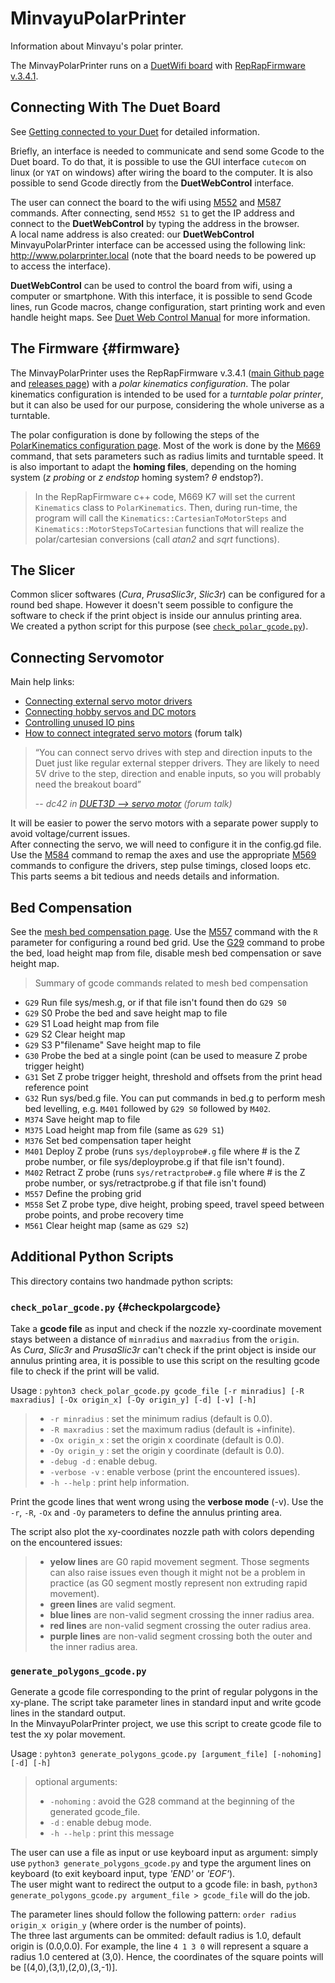 # MinvayuPolarPrinter
Information about Minvayu's polar printer.

The MinvayPolarPrinter runs on a [DuetWifi board](https://www.duet3d.com/DuetWifi) with [RepRapFirmware v.3.4.1](#firmware).

## Connecting With The Duet Board

See [Getting connected to your Duet](https://docs.duet3d.com/en/How_to_guides/Getting_connected/Getting_connected_to_your_Duet) for detailed information.

Briefly, an interface is needed to communicate and send some Gcode to the Duet board. To do that, it is possible to use the GUI interface `cutecom` on linux (or `YAT` on windows) after wiring the board to the computer. It is also possible to send Gcode directly from the **DuetWebControl** interface.

The user can connect the board to the wifi using [M552](https://docs.duet3d.com/User_manual/Reference/Gcodes/M552) and [M587](https://docs.duet3d.com/User_manual/Reference/Gcodes/M587) commands. After connecting, send `M552 S1` to get the IP address and connect to the **DuetWebControl** by typing the address in the browser.\
A local name address is also created: our **DuetWebControl** MinvayuPolarPrinter interface can be accessed using the following link: http://www.polarprinter.local (note that the board needs to be powered up to access the interface).

**DuetWebControl** can be used to control the board from wifi, using a computer or smartphone. With this interface, it is possible to send Gcode lines, run Gcode macros, change configuration, start printing work and even handle height maps. See [Duet Web Control Manual](https://docs.duet3d.com/User_manual/Reference/Duet_Web_Control_Manual) for more information.

## The Firmware {#firmware}

The MinvayPolarPrinter uses the RepRapFirmware v.3.4.1 ([main Github page](https://github.com/Duet3D/RepRapFirmware) and  [releases page](https://github.com/Duet3D/RepRapFirmware/releases)) with a *polar kinematics configuration*. The polar kinematics configuration is intended to be used for a *turntable polar printer*, but it can also be used for our purpose, considering the whole universe as a turntable.

The polar configuration is done by following the steps of the [PolarKinematics configuration page](https://docs.duet3d.com/User_manual/Machine_configuration/Configuration_Polar). Most of the work is done by the [M669](https://docs.duet3d.com/User_manual/Reference/Gcodes/M669) command, that sets parameters such as radius limits and turntable speed. It is also important to adapt the **homing files**, depending on the homing system (*z probing* or *z endstop* homing system? $\theta$ endstop?).

> In the RepRapFirmware c++ code, M669 K7 will set the current `Kinematics` class to `PolarKinematics`. Then, during run-time, the program will call the `Kinematics::CartesianToMotorSteps` and `Kinematics::MotorStepsToCartesian` functions that will realize the polar/cartesian conversions (call *atan2* and *sqrt* functions).

## The Slicer

Common slicer softwares (*Cura*, *PrusaSlic3r*, *Slic3r*) can be configured for a round bed shape. However it doesn't seem possible to configure the software to check if the print object is inside our annulus printing area.\
We created a python script for this purpose (see [`check_polar_gcode.py`](#checkpolargcode)).

## Connecting Servomotor

Main help links:
- [Connecting external servo motor drivers](https://docs.duet3d.com/en/User_manual/Connecting_hardware/Motors_connecting_external)
- [Connecting hobby servos and DC motors](https://docs.duet3d.com/en/User_manual/Connecting_hardware/Motors_servos)  
- [Controlling unused IO pins](https://docs.duet3d.com/en/User_manual/Connecting_hardware/IO_GPIO)  
- [How to connect integrated servo motors](https://forum.duet3d.com/topic/4570/how-to-connect-integrated-servo-motors/24) (forum talk)

> “You can connect servo drives with step and direction inputs to the Duet just like regular external stepper drivers. They are likely to need 5V drive to the step, direction and enable inputs, so you will probably need the breakout board”
>
> --  <cite>dc42 in [DUET3D --> servo motor](https://reprap.org/forum/read.php?178,844701,844701#msg-844701) (forum talk)</cite>

It will be easier to power the servo motors with a separate power supply to avoid voltage/current issues.\
After connecting the servo, we will need to configure it in the config.gd file. Use the [M584](https://docs.duet3d.com/User_manual/Reference/Gcodes/M584) command to remap the axes and use the appropriate [M569](https://docs.duet3d.com/User_manual/Reference/Gcodes/M569) commands to configure the drivers, step pulse timings, closed loops etc. This parts seems a bit tedious and needs details and information.


## Bed Compensation

See the [mesh bed compensation page](https://docs.duet3d.com/en/User_manual/Connecting_hardware/Z_probe_mesh_bed). Use the [M557](https://docs.duet3d.com/User_manual/Reference/Gcodes#m557-set-z-probe-point-or-define-probing-grid) command with the `R` parameter for configuring a round bed grid. Use the [G29](https://docs.duet3d.com/en/User_manual/Reference/Gcodes#g29-mesh-bed-probe) command to probe the bed, load height map from file, disable mesh bed compensation or save height map.

> Summary of gcode commands related to mesh bed compensation
-    `G29` Run file sys/mesh.g, or if that file isn't found then do `G29 S0`
-    `G29` S0 Probe the bed and save height map to file
-    `G29` S1 Load height map from file
-    `G29` S2 Clear height map
-    `G29` S3 P"filename" Save height map to file
-    `G30` Probe the bed at a single point (can be used to measure Z probe trigger height)
-    `G31` Set Z probe trigger height, threshold and offsets from the print head reference point
-    `G32` Run sys/bed.g file. You can put commands in bed.g to perform mesh bed levelling, e.g. `M401` followed by `G29 S0` followed by `M402`.
-    `M374` Save height map to file
-    `M375` Load height map from file (same as `G29 S1`)
-    `M376` Set bed compensation taper height
-    `M401` Deploy Z probe (runs `sys/deployprobe#.g` file where # is the Z probe number, or file sys/deployprobe.g if that file isn't found).
-    `M402` Retract Z probe (runs `sys/retractprobe#.g` file where # is the Z probe number, or sys/retractprobe.g if that file isn't found)
-    `M557` Define the probing grid
-    `M558` Set Z probe type, dive height, probing speed, travel speed between probe points, and probe recovery time
-    `M561` Clear height map (same as `G29 S2`)


## Additional Python Scripts
This directory contains two handmade python scripts:

### `check_polar_gcode.py` {#checkpolargcode}

Take a **gcode file** as input and check if the nozzle xy-coordinate movement stays between a distance of `minradius` and `maxradius` from the `origin`.\
As *Cura*, *Slic3r* and *PrusaSlic3r* can't check if the print object is inside our annulus printing area, it is possible to use this script on the resulting gcode file to check if the print will be valid.

   Usage : `pyhton3 check_polar_gcode.py gcode_file [-r minradius] [-R maxradius] [-Ox origin_x] [-Oy origin_y] [-d] [-v] [-h]`
>   - `-r minradius` : set the minimum radius (default is 0.0).
>   - `-R maxradius` : set the maximum radius (default is +infinite).
>   - `-Ox origin_x` : set the origin x coordinate (default is 0.0).
>   - `-Oy origin_y` : set the origin y coordinate (default is 0.0).
>   - `-debug -d`    : enable debug.
>   - `-verbose -v`  : enable verbose (print the encountered issues).
>   - `-h --help`          : print help information.

Print the gcode lines that went wrong using the **verbose mode** (-v). Use the `-r`, `-R`, `-Ox` and `-Oy` parameters to define the annulus printing area.


The script also plot the xy-coordinates nozzle path with colors depending on the encountered issues:
>    - **yelow lines** are G0 rapid movement segment. Those segments can also raise issues even though it might not be a problem in practice (as G0 segment mostly represent non extruding rapid movement).
>    - **green lines** are valid segment.
>    - **blue lines** are non-valid segment crossing the inner radius area.
>    - **red lines** are non-valid segment crossing the outer radius area.
>    - **purple lines** are non-valid segment crossing both the outer and the inner radius area.

### `generate_polygons_gcode.py`

Generate a gcode file corresponding to the print of regular polygons in the xy-plane.
The script take parameter lines in standard input and write gcode lines in the standard output.\
In the MinvayuPolarPrinter project, we use this script to create gcode file to test the xy polar movement.

Usage : `pyhton3 generate_polygons_gcode.py [argument_file] [-nohoming] [-d] [-h]`
>optional arguments:
>- `-nohoming`  : avoid the G28 command at the beginning of the generated gcode_file.
>- `-d`         : enable debug mode.
>- `-h --help`  : print this message

The user can use a file as input or use keyboard input as argument: simply use `python3 generate_polygons_gcode.py` and type the argument lines on keyboard (to exit keyboard input, type *'END'* or *'EOF'*).\
The user might want to redirect the output to a gcode file: in bash, `python3 generate_polygons_gcode.py argument_file > gcode_file` will do the job.

The parameter lines should follow the following pattern: `order radius origin_x origin_y` (where order is the number of points).\
The three last arguments can be ommited: default radius is 1.0, default origin is (0.0,0.0).
For example, the line `4 1 3 0` will represent a square a radius 1.0 centered at (3,0). Hence, the coordinates of the square points will be [(4,0),(3,1),(2,0),(3,-1)].
